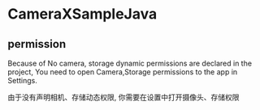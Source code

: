 # CameraXSampleJava

## permission

Because of No camera, storage dynamic permissions are declared in the project,
You need to open Camera,Storage permissions to the app in Settings.

由于没有声明相机、存储动态权限,
你需要在设置中打开摄像头、存储权限


